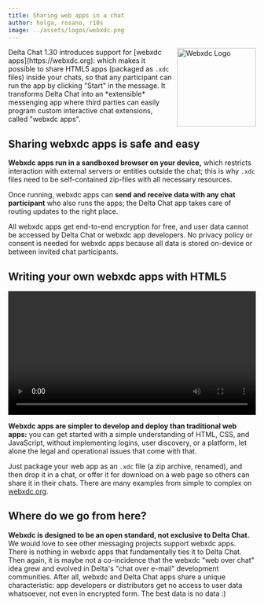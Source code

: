 ```yaml
---
title: Sharing web apps in a chat 
author: holga, rosano, r10s
image: ../assets/logos/webxdc.png
---
```


<img src="../assets/logos/webxdc2.png" style="width:160px; float:right; clear:both; margin-left:.5em; margin-bottom:.2em;" alt="Webxdc Logo" />
Delta Chat 1.30 introduces support for [webxdc apps](https://webxdc.org): which makes it possible to share HTML5 apps (packaged as <code>.xdc</code> files) inside your chats, so that any participant can run the app by clicking "Start" in the message.  It transforms Delta Chat into an *extensible* messenging app where third parties can easily program custom interactive chat extensions, called "webxdc apps".

## Sharing webxdc apps is safe and easy 

**Webxdc apps run in a sandboxed browser on your device,** which restricts interaction with external servers or entities outside the chat; this is why <code>.xdc</code> files need to be self-contained zip-files with all necessary resources.

Once running, webxdc apps can **send and receive data with any chat participant** who also runs the apps; the Delta Chat app takes care of routing updates to the right place.

All webxdc apps get end-to-end encryption for free, and user data cannot be accessed by Delta Chat or webxdc app developers. No privacy policy or consent is needed for webxdc apps because all data is stored on-device or between invited chat participants.

## Writing your own webxdc apps with HTML5

<video controls style="width:560px; max-width: 100%;"><source src="https://webxdc.org/assets/just-web-apps.mp4" type="video/mp4"><a href="https://www.youtube.com/watch?v=I1K4pBvb2pI">watch "just web apps" on youtube</a></video>

**Webxdc apps are simpler to develop and deploy than traditional web apps:** you can get started with a simple understanding of HTML, CSS, and JavaScript, without implementing logins, user discovery, or a platform, let alone the legal and operational issues that come with that. 

Just package your web app as an <code>.xdc</code> file (a zip archive, renamed), and then drop it in a chat, or offer it for download on a web page so others can share it in their chats. There are many examples from simple to complex on [webxdc.org](https://webxdc.org).

## Where do we go from here? 

**Webxdc is designed to be an open standard, not exclusive to Delta Chat.** We would love to see other messaging projects support webxdc apps. There is nothing in webxdc apps that fundamentally ties it to Delta Chat. Then again, it is maybe not a co-incidence that the webxdc "web over chat" idea grew and evolved in Delta's "chat over e-mail" development communities. After all, webxdc and Delta Chat apps share a unique characteristic: app developers or distributors get no access to user data whatsoever, not even in encrypted form. The best data is no data :) 
